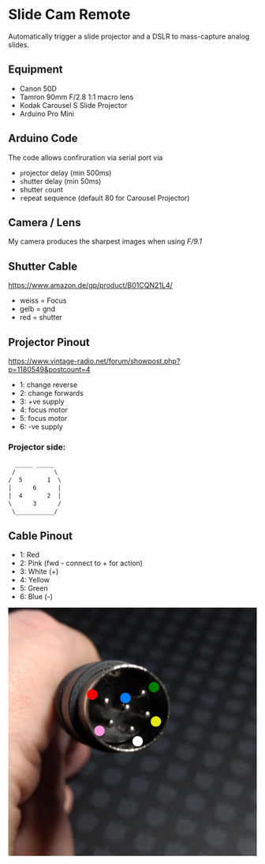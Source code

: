 # Slide Cam Remote
Automatically trigger a slide projector and a DSLR to mass-capture analog slides.

## Equipment
* Canon 50D
* Tamron 90mm F/2.8 1:1 macro lens
* Kodak Carousel S Slide Projector
* Arduino Pro Mini

## Arduino Code
The code allows confiruration via serial port via
* `p`rojector delay (min 500ms)
* `s`hutter delay (min 50ms)
* shutter `c`ount 
* `r`epeat sequence (default 80 for Carousel Projector)

## Camera / Lens
My camera produces the sharpest images when using *F/9.1*

## Shutter Cable
https://www.amazon.de/gp/product/B01CQN21L4/
* weiss = Focus
* gelb = gnd
* red = shutter

## Projector Pinout
https://www.vintage-radio.net/forum/showpost.php?p=1180549&postcount=4
* 1: change reverse
* 2: change forwards
* 3: +ve supply
* 4: focus motor
* 5: focus motor
* 6: -ve supply

### Projector side:
```
  _____ _____ 
 /           \
/  5       1  \
|      6      |
|  4       2  |
\      3      /
 \___________/
```
## Cable Pinout
* 1: Red
* 2: Pink (fwd - connect to + for action)
* 3: White (+)
* 4: Yellow
* 5: Green
* 6: Blue (-)

![Cable pionout](doc_images/pinout.jpg)
